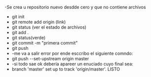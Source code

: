-Se crea u repositorio nuevo desdde cero y que no contiene archivos
* git init
* git remote add origin (link)
* git status (ver el estado de archivos)
* git add .
* git status(verde)
* git commit -m "primera commit"
* git push
* -me va a salir error por ende esccribo el siguiente comndo:
* git push --set-upstream origin master
* -si todo sae ok debería apareer un enuciado cuyo final sea:
* branch 'master' set up to track 'origin/master'.
 LISTO
